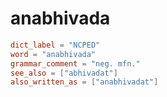 # anabhivada

``` toml
dict_label = "NCPED"
word = "anabhivada"
grammar_comment = "neg. mfn."
see_also = ["abhivadat"]
also_written_as = ["anabhivadat"]
```

